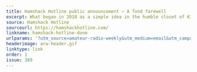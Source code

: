 ```yaml
---
title: Hamshack Hotline public announcement – A fond farewell
excerpt: What began in 2018 as a simple idea in the humble closet of K1WIZ quickly grew into something none of us could have imagined.
source: Hamshack Hotline
sourceurl: https://hamshackhotline.com/
linkname: hamshack-hotline-done
urlparams: '?utm_source=amateur-radio-weekly&utm_medium=email&utm_campaign=newsletter'
headerimage: arw-header.gif
linktype: link
order: 1
issue: 389
---
```

